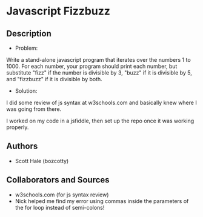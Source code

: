# Javascript Fizzbuzz

## Description

* Problem:

Write a stand-alone javascript program that iterates over the numbers 1 to 1000. For each number, your program should print each number, but substitute "fizz" if the number is divisible by 3, "buzz" if it is divisible by 5, and "fizzbuzz" if it is divisible by both.

* Solution:

I did some review of js syntax at w3schools.com and basically knew where I was going from there.

I worked on my code in a jsfiddle, then set up the repo once it was working properly.

## Authors

* Scott Hale (bozcotty)

## Collaborators and Sources

* w3schools.com (for js syntax review)
* Nick helped me find my error using commas inside the parameters of the for loop instead of semi-colons!
